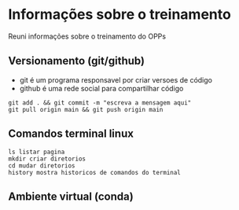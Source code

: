 # Informações sobre o treinamento

Reuni informações sobre o treinamento do OPPs 

## Versionamento (git/github)

- git é um programa responsavel por criar versoes de código
- github é uma rede social para compartilhar código

```
git add . && git commit -m "escreva a mensagem aqui"
git pull origin main && git push origin main
```

## Comandos terminal linux

```
ls listar pagina
mkdir criar diretorios
cd mudar diretorios
history mostra historicos de comandos do terminal

```

## Ambiente virtual (conda)
